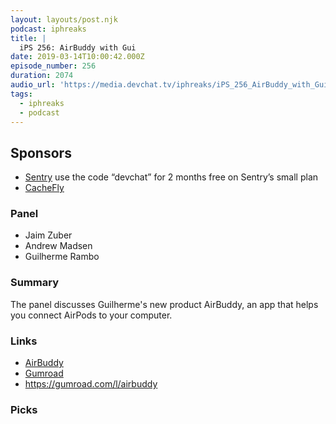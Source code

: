 ```yaml
---
layout: layouts/post.njk
podcast: iphreaks
title: |
  iPS 256: AirBuddy with Gui
date: 2019-03-14T10:00:42.000Z
episode_number: 256
duration: 2074
audio_url: 'https://media.devchat.tv/iphreaks/iPS_256_AirBuddy_with_Gui.mp3'
tags:
  - iphreaks
  - podcast
---
```

## **Sponsors**

* [Sentry](https://sentry.io/) use the code “devchat” for 2 months free on Sentry’s small plan
* [CacheFly](https://www.cachefly.com/)

### **Panel**

* Jaim Zuber
* Andrew Madsen
* Guilherme Rambo

### **Summary**

The panel discusses Guilherme's new product AirBuddy, an app that helps you connect AirPods to your computer.

### **Links**

* [AirBuddy ](https://9to5mac.com/2019/01/28/airbuddy-airpods-w1-integration-mac/)
* [Gumroad](https://gumroad.com/)
* <https://gumroad.com/l/airbuddy>

### **Picks**



###
